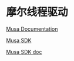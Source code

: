 # 摩尔线程驱动

[Musa Documentation](https://docs.mthreads.com/)

[Musa SDK](https://developer.mthreads.com/sdk/download/musa?equipment=&os=&driverVersion=&version=)

[Musa SDK doc](https://docs.mthreads.com/musa-sdk/musa-sdk-doc-online/)